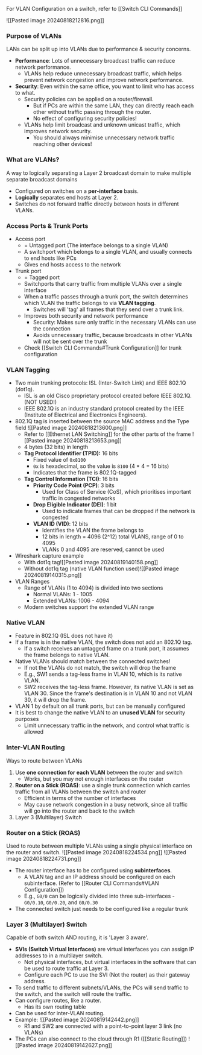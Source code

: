 For VLAN Configuration on a switch, refer to [[Switch CLI Commands]]

![[Pasted image 20240818212816.png]]
### Purpose of VLANs
LANs can be split up into VLANs due to performance & security concerns.
- **Performance**: Lots of unnecessary broadcast traffic can reduce network performance.
	- VLANs help reduce unnecessary broadcast traffic, which helps prevent network congestion and improve network performance.
- **Security**: Even within the same office, you want to limit who has access to what.
	- Security policies can be applied on a router/firewall.
		- But if PCs are within the same LAN, they can directly reach each other without traffic passing through the router.
		- No effect of configuring security policies!
	- VLANs help limit broadcast and unknown unicast traffic, which improves network security.
		- You should always minimise unnecessary network traffic reaching other devices!
### What are VLANs?
A way to logically separating a Layer 2 broadcast domain to make multiple separate broadcast domains
- Configured on switches on a **per-interface** basis.
- **Logically** separates end hosts at Layer 2.
- Switches do not forward traffic directly between hosts in different VLANs.
### Access Ports & Trunk Ports
- Access port
	- = Untagged port (The interface belongs to a single VLAN)
	- A switchport which belongs to a single VLAN, and usually connects to end hosts like PCs
	- Gives end hosts access to the network
- Trunk port
	- = Tagged port
	- Switchports that carry traffic from multiple VLANs over a single interface
	- When a traffic passes through a trunk port, the switch determines which VLAN the traffic belongs to via **VLAN tagging**.
		- Switches will 'tag' all frames that they send over a trunk link.
	- Improves both security and network performance
		- Security: Makes sure only traffic in the necessary VLANs can use the connection
		- Avoids unnecessary traffic, because broadcasts in other VLANs will not be sent over the trunk
	- Check [[Switch CLI Commands#Trunk Configuration]] for trunk configuration
### VLAN Tagging
- Two main trunking protocols: ISL (Inter-Switch Link) and IEEE 802.1Q (dot1q).
	- ISL is an old Cisco proprietary protocol created before IEEE 802.1Q. (NOT USED!)
	- IEEE 802.1Q is an industry standard protocol created by the IEEE (Institute of Electrical and Electronics Engineers).
- 802.1Q tag is inserted between the source MAC address and the Type field
	![[Pasted image 20240818213600.png]]
	- Refer to [[Ethernet LAN Switching]] for the other parts of the frame
	![[Pasted image 20240818213653.png]]
	- 4 bytes (32 bits) in length
	- **Tag Protocol Identifier (TPID):** 16 bits
		- Fixed value of `0x8100` 
		- `0x` is hexadecimal, so the value is `8100` (4 * 4 = 16 bits)
		- Indicates that the frame is 802.1Q-tagged
	- **Tag Control Information (TCI)**: 16 bits
		- **Priority Code Point (PCP)**: 3 bits
			- Used for Class of Service (CoS), which prioritises important traffic in congested networks
		- **Drop Eligible Indicator (DEI)**: 1 bit
			- Used to indicate frames that can be dropped if the network is congested 
		- **VLAN ID (VID)**: 12 bits
			- Identifies the VLAN the frame belongs to
			- 12 bits in length = 4096 (2^12) total VLANS, range of 0 to 4095
			- VLANs 0 and 4095 are reserved, cannot be used
- Wireshark capture example
	- With dot1q tag![[Pasted image 20240819140158.png]]
	- Without dot1q tag (native VLAN function used)![[Pasted image 20240819140315.png]]
- VLAN Ranges
	- Range of VLANs (1 to 4094) is divided into two sections
		- Normal VLANs: 1 - 1005
		- Extended VLANs: 1006 - 4094
	- Modern switches support the extended VLAN range
### Native VLAN
- Feature in 802.1Q (ISL does not have it)
- If a frame is in the native VLAN, the switch does not add an 802.1Q tag.
	- If a switch receives an untagged frame on a trunk port, it assumes the frame belongs to native VLAN.
- Native VLANs should match between the connected switches!
	- If not the VLANs do not match, the switch will drop the frame
	- E.g., SW1 sends a tag-less frame in VLAN 10, which is its native VLAN.
	- SW2 receives the tag-less frame. However, its native VLAN is set as VLAN 30. Since the frame's destination is in VLAN 10 and not VLAN 30, it will drop the frame. 
- VLAN 1 by default on all trunk ports, but can be manually configured 
- It is best to change the native VLAN to an **unused VLAN** for security purposes
	- Limit unnecessary traffic in the network, and control what traffic is allowed
### Inter-VLAN Routing
Ways to route between VLANs
1. Use **one connection for each VLAN** between the router and switch
	- Works, but you may not enough interfaces on the router
2. **Router on a Stick (ROAS)**: use a single trunk connection which carries traffic from all VLANs between the switch and router
	- Efficient in terms of the number of interfaces
	- May cause network congestion in a busy network, since all traffic will go into the router and back to the switch
3. Layer 3 (Multilayer) Switch
### Router on a Stick (ROAS)
Used to route between multiple VLANs using a single physical interface on the router and switch.
![[Pasted image 20240818224534.png]]
![[Pasted image 20240818224731.png]]
- The router interface has to be configured using **subinterfaces**.
	- A VLAN tag and an IP address should be configured on each subinterface. (Refer to [[Router CLI Commands#VLAN Configuration]])
	- E.g., `G0/0` can be logically divided into three sub-interfaces - `G0/0.10`, `G0/0.20`, and `G0/0.30`
- The connected switch just needs to be configured like a regular trunk 
### Layer 3 (Multilayer) Switch
Capable of both switch AND routing, it is 'Layer 3 aware'.
- **SVIs (Switch Virtual Interfaces)** are virtual interfaces you can assign IP addresses to in a multilayer switch.
	- Not physical interfaces, but virtual interfaces in the software that can be used to route traffic at Layer 3.
	- Configure each PC to use the SVI (Not the router) as their gateway address. 
- To send traffic to different subnets/VLANs, the PCs will send traffic to the switch, and the switch will route the traffic.
- Can configure routes, like a router.
	- Has its own routing table
- Can be used for inter-VLAN routing.
- Example: ![[Pasted image 20240819142442.png]]
	- R1 and SW2 are connected with a point-to-point layer 3 link (no VLANs)
- The PCs can also connect to the cloud through R1 ([[Static Routing]]) ![[Pasted image 20240819142627.png]]